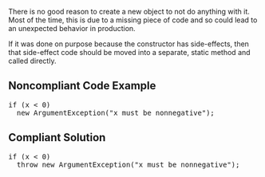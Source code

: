 There is no good reason to create a new object to not do anything with it. Most of the time, this is due to a missing piece of code and so could
lead to an unexpected behavior in production.

If it was done on purpose because the constructor has side-effects, then that side-effect code should be moved into a separate, static method and
called directly.

## Noncompliant Code Example

<pre>
if (x &lt; 0)
  new ArgumentException("x must be nonnegative");
</pre>

## Compliant Solution

<pre>
if (x &lt; 0)
  throw new ArgumentException("x must be nonnegative");
</pre>